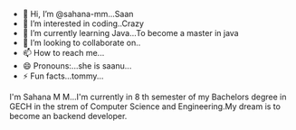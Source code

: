 - 👋 Hi, I’m @sahana-mm...Saan
- 👀 I’m interested in coding..Crazy
- 🌱 I’m currently learning Java...To become a master in java
- 💞️ I’m looking to collaborate on..
- 📫 How to reach me...
- 😄 Pronouns:...she is saanu...
- ⚡ Fun facts...tommy...

<!--
sahana-mm/sahana-mm is a ✨ special ✨ repository because its `README.md` (this file) appears on your GitHub profile.
You can click the Preview link to take a look at your changes.
-->
I'm Sahana M M...I'm currently in 8 th semester of my Bachelors degree in GECH in the strem of Computer Science and Engineering.My dream is to become an backend developer.
